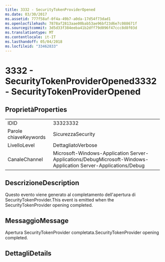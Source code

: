 ```yaml
---
title: 3332 - SecurityTokenProviderOpened
ms.date: 03/30/2017
ms.assetid: 777f58af-0f4a-49b7-a0da-17d54f73dad1
ms.openlocfilehash: 7878af2813aae00bab53ae96bf23d6e7c088671f
ms.sourcegitcommit: 3d5d33f384eeba41b2dff79d096f47ccc8d8f03d
ms.translationtype: MT
ms.contentlocale: it-IT
ms.lasthandoff: 05/04/2018
ms.locfileid: "33462833"
---
```

# <a name="3332---securitytokenprovideropened"></a><span data-ttu-id="d9c47-102">3332 - SecurityTokenProviderOpened</span><span class="sxs-lookup"><span data-stu-id="d9c47-102">3332 - SecurityTokenProviderOpened</span></span>
## <a name="properties"></a><span data-ttu-id="d9c47-103">Proprietà</span><span class="sxs-lookup"><span data-stu-id="d9c47-103">Properties</span></span>  
  
|||  
|-|-|  
|<span data-ttu-id="d9c47-104">ID</span><span class="sxs-lookup"><span data-stu-id="d9c47-104">ID</span></span>|<span data-ttu-id="d9c47-105">3332</span><span class="sxs-lookup"><span data-stu-id="d9c47-105">3332</span></span>|  
|<span data-ttu-id="d9c47-106">Parole chiave</span><span class="sxs-lookup"><span data-stu-id="d9c47-106">Keywords</span></span>|<span data-ttu-id="d9c47-107">Sicurezza</span><span class="sxs-lookup"><span data-stu-id="d9c47-107">Security</span></span>|  
|<span data-ttu-id="d9c47-108">Livello</span><span class="sxs-lookup"><span data-stu-id="d9c47-108">Level</span></span>|<span data-ttu-id="d9c47-109">Dettagliato</span><span class="sxs-lookup"><span data-stu-id="d9c47-109">Verbose</span></span>|  
|<span data-ttu-id="d9c47-110">Canale</span><span class="sxs-lookup"><span data-stu-id="d9c47-110">Channel</span></span>|<span data-ttu-id="d9c47-111">Microsoft-Windows-Application Server-Applications/Debug</span><span class="sxs-lookup"><span data-stu-id="d9c47-111">Microsoft-Windows-Application Server-Applications/Debug</span></span>|  
  
## <a name="description"></a><span data-ttu-id="d9c47-112">Descrizione</span><span class="sxs-lookup"><span data-stu-id="d9c47-112">Description</span></span>  
 <span data-ttu-id="d9c47-113">Questo evento viene generato al completamento dell'apertura di SecurityTokenProvider.</span><span class="sxs-lookup"><span data-stu-id="d9c47-113">This event is emitted when the SecurityTokenProvider opening completed.</span></span>  
  
## <a name="message"></a><span data-ttu-id="d9c47-114">Messaggio</span><span class="sxs-lookup"><span data-stu-id="d9c47-114">Message</span></span>  
 <span data-ttu-id="d9c47-115">Apertura SecurityTokenProvider completata.</span><span class="sxs-lookup"><span data-stu-id="d9c47-115">SecurityTokenProvider opening completed.</span></span>  
  
## <a name="details"></a><span data-ttu-id="d9c47-116">Dettagli</span><span class="sxs-lookup"><span data-stu-id="d9c47-116">Details</span></span>
